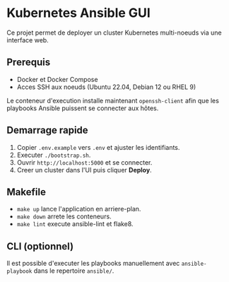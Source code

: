 # Kubernetes Ansible GUI

Ce projet permet de deployer un cluster Kubernetes multi-noeuds via une interface web.

## Prerequis
- Docker et Docker Compose
- Acces SSH aux noeuds (Ubuntu 22.04, Debian 12 ou RHEL 9)
  
Le conteneur d'execution installe maintenant `openssh-client` afin que
les playbooks Ansible puissent se connecter aux hôtes.

## Demarrage rapide
1. Copier `.env.example` vers `.env` et ajuster les identifiants.
2. Executer `./bootstrap.sh`.
3. Ouvrir `http://localhost:5000` et se connecter.
4. Creer un cluster dans l'UI puis cliquer **Deploy**.

## Makefile
- `make up` lance l'application en arriere-plan.
- `make down` arrete les conteneurs.
- `make lint` execute ansible-lint et flake8.

## CLI (optionnel)
Il est possible d'executer les playbooks manuellement avec `ansible-playbook` dans le repertoire `ansible/`.
